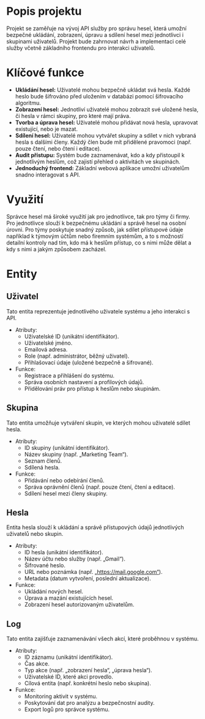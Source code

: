 # Popis projektu

Projekt se zaměřuje na vývoj API služby pro správu hesel, která umožní bezpečné ukládání, zobrazení, úpravu a sdílení hesel mezi jednotlivci i skupinami uživatelů. Projekt bude zahrnovat návrh a implementaci celé služby včetně základního frontendu pro interakci uživatelů.

# Klíčové funkce  

- **Ukládání hesel:** Uživatelé mohou bezpečně ukládat svá hesla. Každé heslo bude šifrováno před uložením v databázi pomocí šifrovacího algoritmu.  
- **Zobrazení hesel:** Jednotliví uživatelé mohou zobrazit své uložené hesla, či hesla v rámci skupiny, pro které mají práva.
- **Tvorba a úprava hesel:** Uživatelé mohou přidávat nová hesla, upravovat existující, nebo je mazat.  
- **Sdílení hesel:** Uživatelé mohou vytvářet skupiny a sdílet v nich vybraná hesla s dalšími členy. Každý člen bude mít přidělené pravomoci (např. pouze čtení, nebo čtení i editace). 
- **Audit přístupu:** Systém bude zaznamenávat, kdo a kdy přistoupil k jednotlivým heslům, což zajistí přehled o aktivitách ve skupinách.  
- **Jednoduchý frontend:** Základní webová aplikace umožní uživatelům snadno interagovat s API. 

# Využití  

Správce hesel má široké využití jak pro jednotlivce, tak pro týmy či firmy.  
Pro jednotlivce slouží k bezpečnému ukládání a správě hesel na osobní úrovni. 
Pro týmy poskytuje snadný způsob, jak sdílet přístupové údaje například k týmovým účtům nebo firemním systémům, a to s možností detailní kontroly nad tím, kdo má k heslům přístup, co s nimi může dělat a kdy s nimi a jakým způsobem zacházel.  

# Entity

## Uživatel

Tato entita reprezentuje jednotlivého uživatele systému a jeho interakci s API.  
- Atributy:  
  - Uživatelské ID (unikátní identifikátor).  
  - Uživatelské jméno.  
  - Emailová adresa.  
  - Role (např. administrátor, běžný uživatel).  
  - Přihlašovací údaje (uložené bezpečně a šifrované).  
- Funkce:  
  - Registrace a přihlášení do systému.  
  - Správa osobních nastavení a profilových údajů.  
  - Přidělování práv pro přístup k heslům nebo skupinám.  

## Skupina 

Tato entita umožňuje vytváření skupin, ve kterých mohou uživatelé sdílet hesla.  
- Atributy:  
  - ID skupiny (unikátní identifikátor).  
  - Název skupiny (např. „Marketing Team“).  
  - Seznam členů.  
  - Sdílená hesla.  
- Funkce:  
  - Přidávání nebo odebírání členů.  
  - Správa oprávnění členů (např. pouze čtení, čtení a editace).  
  - Sdílení hesel mezi členy skupiny.  

## Hesla

Entita hesla slouží k ukládání a správě přístupových údajů jednotlivých uživatelů nebo skupin.  
- Atributy:  
  - ID hesla (unikátní identifikátor).  
  - Název účtu nebo služby (např. „Gmail“).  
  - Šifrované heslo.  
  - URL nebo poznámka (např. „https://mail.google.com“).  
  - Metadata (datum vytvoření, poslední aktualizace).  
- Funkce:  
  - Ukládání nových hesel.  
  - Úprava a mazání existujících hesel.  
  - Zobrazení hesel autorizovaným uživatelům.  

## Log

Tato entita zajišťuje zaznamenávání všech akcí, které proběhnou v systému.  
- Atributy:
  - ID záznamu (unikátní identifikátor).  
  - Čas akce.  
  - Typ akce (např. „zobrazení hesla“, „úprava hesla“).  
  - Uživatelské ID, které akci provedlo.  
  - Cílová entita (např. konkrétní heslo nebo skupina).
- Funkce:
  - Monitoring aktivit v systému.  
  - Poskytování dat pro analýzu a bezpečnostní audity.  
  - Export logů pro správce systému.  
